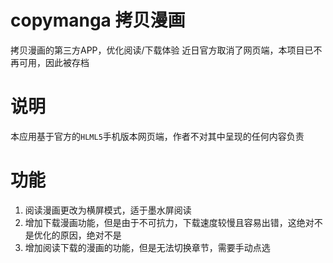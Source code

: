 # copymanga 拷贝漫画
拷贝漫画的第三方APP，优化阅读/下载体验
近日官方取消了网页端，本项目已不再可用，因此被存档
# 说明
本应用基于官方的`HLML5`手机版本网页端，作者不对其中呈现的任何内容负责
# 功能
1. 阅读漫画更改为横屏模式，适于墨水屏阅读
2. 增加下载漫画功能，但是由于不可抗力，下载速度较慢且容易出错，这绝对不是优化的原因，绝对不是
3. 增加阅读下载的漫画的功能，但是无法切换章节，需要手动点选
